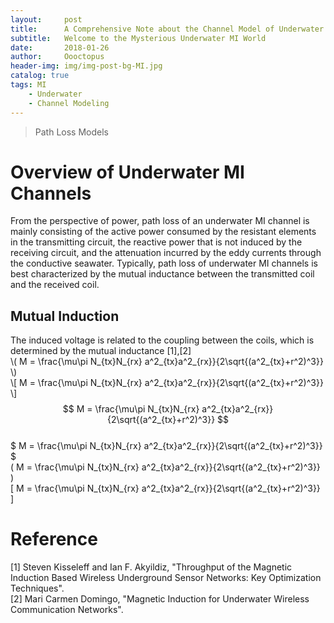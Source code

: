 ```yaml
---
layout:     post
title:      A Comprehensive Note about the Channel Model of Underwater Magnetic Induction Communications
subtitle:   Welcome to the Mysterious Underwater MI World
date:       2018-01-26
author:     Oooctopus
header-img: img/img-post-bg-MI.jpg
catalog: true
tags: MI
    - Underwater
    - Channel Modeling
---
```


> Path Loss Models

<script type="text/javascript" async src="https://cdn.mathjax.org/mathjax/latest/MathJax.js?config=TeX-MML-AM_CHTML"> </script>

# Overview of Underwater MI Channels
From the perspective of power, path loss of an underwater MI channel is mainly consisting of the active power consumed by the resistant elements in the transmitting circuit, the reactive power that is not induced by the receiving circuit, and the attenuation incurred by the eddy currents through the conductive seawater. Typically, path loss of underwater MI channels is best characterized by the mutual inductance between the transmitted coil and the received coil. 

## Mutual Induction
The induced voltage is related to the coupling between the coils, which is determined by the mutual inductance [1],[2]     
\\( M = \frac{\mu\pi N_{tx}N_{rx} a^2_{tx}a^2_{rx}}{2\sqrt{(a^2_{tx}+r^2)^3}} \\)  
\\[ M = \frac{\mu\pi N_{tx}N_{rx} a^2_{tx}a^2_{rx}}{2\sqrt{(a^2_{tx}+r^2)^3}} \\]  
$$ M = \frac{\mu\pi N_{tx}N_{rx} a^2_{tx}a^2_{rx}}{2\sqrt{(a^2_{tx}+r^2)^3}} $$  
$ M = \frac{\mu\pi N_{tx}N_{rx} a^2_{tx}a^2_{rx}}{2\sqrt{(a^2_{tx}+r^2)^3}} $      
\( M = \frac{\mu\pi N_{tx}N_{rx} a^2_{tx}a^2_{rx}}{2\sqrt{(a^2_{tx}+r^2)^3}} \)    
\[ M = \frac{\mu\pi N_{tx}N_{rx} a^2_{tx}a^2_{rx}}{2\sqrt{(a^2_{tx}+r^2)^3}} \]
# Reference
[1] Steven Kisseleff and Ian F. Akyildiz, "Throughput of the Magnetic Induction Based Wireless Underground Sensor Networks: Key Optimization Techniques".   
[2] Mari Carmen Domingo, "Magnetic Induction for Underwater Wireless Communication Networks".
